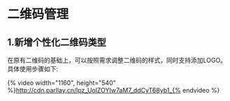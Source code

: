 # 二维码管理
## 1.新增个性化二维码类型
在原有二维码的基础上，可以按照需求调整二维码的样式，同时支持添加LOGO。具体使用步骤如下:

{% video width="1160", height="540" %}http://cdn.parllay.cn/lpz_UolZOYIw7aM7_ddCyT68yb1_{% endvideo %}

